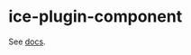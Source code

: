 # ice-plugin-component

See [docs](https://github.com/alibaba/ice/blob/master/docs/cli/plugin-list/component.md).